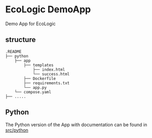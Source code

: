 # EcoLogic DemoApp

Demo App for EcoLogic

## structure

```structure
.README
├── python
    ├── app
        ├── templates
            ├── index.html
            └── success.html
        ├── Dockerfile
        ├── requirements.txt
        └── app.py
    └── compose.yaml
├── .....
```

## Python

The Python version of the App with documentation can be found in [src/python](python/README.md)
